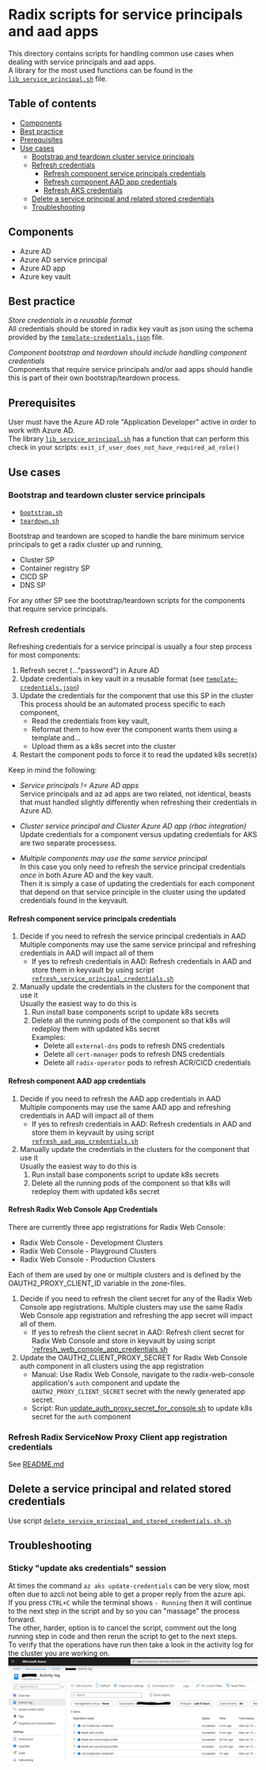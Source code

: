 # Radix scripts for service principals and aad apps

This directory contains scripts for handling common use cases when dealing with service principals and aad apps.  
A library for the most used functions can be found in the [`lib_service_principal.sh`](lib_service_principal.sh) file.


## Table of contents

- [Components](#Components)
- [Best practice](#best-practice)
- [Prerequisites](#Prerequisites)
- [Use cases](#use-cases)
   - [Bootstrap and teardown cluster service principals](#bootstrap-and-teardown-cluster-service-principals)
   - [Refresh credentials](#refresh-credentials)
      - [Refresh component service principals credentials](#refresh-component-service-principals-credentials)
      - [Refresh component AAD app credentials](#refresh-component-aad-app-credentials)
      - [Refresh AKS credentials](#refresh-aks-credentials)
   - [Delete a service principal and related stored credentials](#delete-a-service-principal-and-related-stored-credentials)
   - [Troubleshooting](#troubleshooting)


## Components

- Azure AD
- Azure AD service principal
- Azure AD app
- Azure key vault


## Best practice

_Store credentials in a reusable format_  
All credentials should be stored in radix key vault as json using the schema provided by the [`template-credentials.json`](./template-credentials.json) file.  

_Component bootstrap and teardown should include handling component credentials_  
Components that require service principals and/or aad apps should handle this is part of their own bootstrap/teardown process.  


## Prerequisites

User must have the Azure AD role "Application Developer" active in order to work with Azure AD.  
The library [`lib_service_principal.sh`](lib_service_principal.sh) has a function that can perform this check in your scripts: `exit_if_user_does_not_have_required_ad_role()`


## Use cases

### Bootstrap and teardown cluster service principals

- [`bootstrap.sh`](./bootstrap.sh)
- [`teardown.sh`](./teardown.sh)

Bootstrap and teardown are scoped to handle the bare minimum service principals to get a radix cluster up and running,  
- Cluster SP
- Container registry SP
- CICD SP
- DNS SP

For any other SP see the bootstrap/teardown scripts for the components that require service principals.


### Refresh credentials

Refreshing credentials for a service principal is usually a four step process for most components:
1. Refresh secret (..."password") in Azure AD
1. Update credentials in key vault in a reusable format (see [`template-credentials.json`](./template-credentials.json))
1. Update the credentials for the component that use this SP in the cluster  
   This process should be an automated process specific to each component,  
   - Read the credentials from key vault, 
   - Reformat them to how ever the component wants them using a template and...
   - Upload them as a k8s secret into the cluster
1. Restart the component pods to force it to read the updated k8s secret(s)

Keep in mind the following:

- _Service principals != Azure AD apps_  
  Service principals and az ad apps are two related, not identical, beasts that must handled slightly differently when refreshing their credentials in Azure AD.  

- _Cluster service principal and Cluster Azure AD app (rbac integration)_  
  Update credentials for a component versus updating credentials for AKS are two separate processess.  

- _Multiple components may use the same service principal_  
  In this case you only need to refresh the service principal credentials _once_ in both Azure AD and the key vault.  
  Then it is simply a case of updating the credentials for each component that depend on that service principle in the cluster using the updated credentials found in the keyvault.


#### Refresh component service principals credentials


1. Decide if you need to refresh the service principal credentials in AAD  
   Multiple components may use the same service principal and refreshing credentials in AAD will impact all of them 
   - If yes to refresh credentials in AAD: 
     Refresh credentials in AAD and store them in keyvault by using script [`refresh_service_principal_credentials.sh`](./refresh_service_principal_credentials.sh)
1. Manually update the credentials in the clusters for the component that use it  
   Usually the easiest way to do this is 
   1. Run install base components script to update k8s secrets
   1. Delete all the running pods of the component so that k8s will redeploy them with updated k8s secret  
      Examples:
      - Delete all `external-dns` pods to refresh DNS credentials
      - Delete all `cert-manager` pods to refresh DNS credentials
      - Delete all `radix-operator` pods to refresh ACR/CICD credentials


#### Refresh component AAD app credentials

1. Decide if you need to refresh the AAD app credentials in AAD  
   Multiple components may use the same AAD app and refreshing credentials in AAD will impact all of them
   - If yes to refresh credentials in AAD: 
     Refresh credentials in AAD and store them in keyvault by using script [`refresh_aad_app_credentials.sh`](./refresh_aad_app_credentials.sh)
1. Manually update the credentials in the clusters for the component that use it  
   Usually the easiest way to do this is 
   1. Run install base components script to update k8s secrets
   1. Delete all the running pods of the component so that k8s will redeploy them with updated k8s secret


#### Refresh Radix Web Console App Credentials

There are currently three app registrations for Radix Web Console:
- Radix Web Console - Development Clusters
- Radix Web Console - Playground Clusters
- Radix Web Console - Production Clusters

Each of them are used by one or multiple clusters and is defined by the OAUTH2_PROXY_CLIENT_ID variable in the zone-files.

1. Decide if you need to refresh the client secret for any of the Radix Web Console app registrations.
   Multiple clusters may use the same Radix Web Console app registration and refreshing the app secret will impact all of them.
   - If yes to refresh the client secret in AAD:
     Refresh client secret for Radix Web Console and store in keyvault by using script ['refresh_web_console_app_credentials.sh](./refresh_web_console_app_credentials.sh)
1. Update the OAUTH2_CLIENT_PROXY_SECRET for Radix Web Console auth component in all clusters using the app registration
   - Manual: Use Radix Web Console, navigate to the radix-web-console application's `auth` component and update the `OAUTH2_PROXY_CLIENT_SECRET` secret with the newly generated app secret.
   - Script: Run [update_auth_proxy_secret_for_console.sh](./../update_auth_proxy_secret_for_console.sh) to update k8s secret for the `auth` component


### Refresh Radix ServiceNow Proxy Client app registration credentials

See [README.md](../servicenow-proxy/README.md)


## Delete a service principal and related stored credentials

Use script [`delete_service_principal_and_stored_credentials.sh.sh`](./delete_service_principal_and_stored_credentials.sh.sh)



## Troubleshooting

### Sticky "update aks credentials" session

At times the command `az aks update-credentials` can be very slow, most often due to azcli not being able to get a proper reply from the azure api.  
If you press `CTRL+C` while the terminal shows `- Running` then it will continue to the next step in the script and by so you can "massage" the process forward.  
The other, harder, option is to cancel the script, comment out the long running step in code and then rerun the script to get to the next steps.  
To verify that the operations have run then take a look in the activity log for the cluster you are working on.  
![Cluster activity log](./activity-log.PNG)

